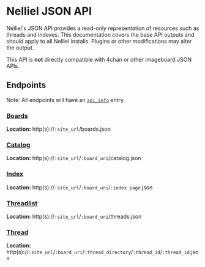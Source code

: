 # Nelliel JSON API
Nelliel's JSON API provides a read-only representation of resources such as threads and indexes. This documentation covers the base API outputs and should apply to all Nelliel installs. Plugins or other modifications may alter the output.

This API is **not** directly compatible with 4chan or other imageboard JSON APIs.

## Endpoints
Note: All endpoints will have an [`api_info`](info.md) entry.

### [Boards](boards.md)
**Location:** http(s)://`:site_url`/boards.json

### [Catalog](catalog.md)
**Location:** http(s)://`:site_url`/`:board_uri`/catalog.json

### [Index](index.md)
**Location:** http(s)://`:site_url`/`:board_uri`/`:index page`.json

### [Threadlist](threadlist.md)
**Location:** http(s)://`:site_url`/`:board_uri`/threads.json

### [Thread](thread.md)
**Location:** http(s)://`:site_url`/`:board_uri`/`:thread_directory`/`:thread_id`/`:thread_id`.json